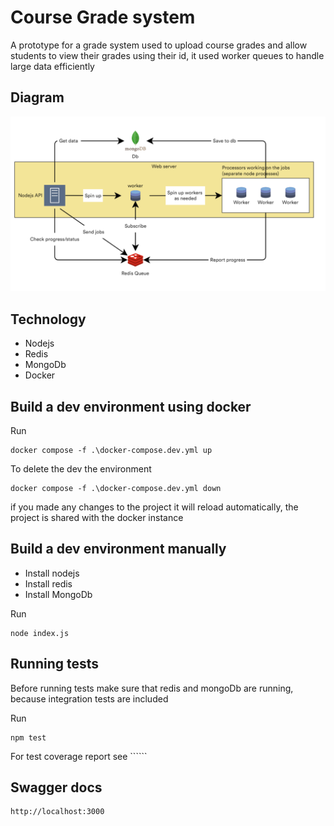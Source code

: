 # Course Grade system

A prototype for a grade system used to upload course grades and allow students to view their grades using their id, it used worker queues to handle large data efficiently

## Diagram
![img.png](img.png)
## Technology 

- Nodejs
- Redis
- MongoDb
- Docker

## Build a dev environment using docker

Run 
```
docker compose -f .\docker-compose.dev.yml up
```

To delete the dev the environment

```
docker compose -f .\docker-compose.dev.yml down
```

if you made any changes to the project it will reload automatically,
the project is shared with the docker instance

## Build a dev environment manually

- Install nodejs
- Install redis 
- Install MongoDb

Run
```
node index.js
```

## Running tests
Before running tests make sure that redis and mongoDb are running, because integration tests are included

Run
```
npm test
```

For test coverage report 
see ``````

## Swagger docs
```
http://localhost:3000
```

